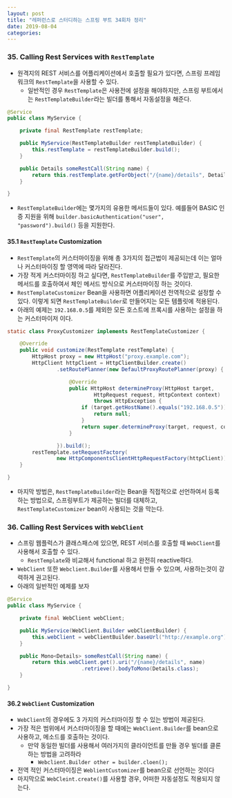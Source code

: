 ```yaml
---
layout: post
title: "레퍼런스로 스터디하는 스프링 부트 34회차 정리"
date: 2019-08-04
categories:
---
```


### 35. Calling Rest Services with `RestTemplate`

* 원격지의 REST 서비스를 어플리케이션에서 호출할 필요가 있다면, 스프링 프레임워크의 `RestTemplate`을 사용할 수 있다.
  * 일반적인 경우 `RestTemplate`은 사용전에 설정을 해야하지만, 스프링 부트에서는 `RestTemplateBuilder`라는  빌더를 통해서 자동설정을 해준다.

```java
@Service
public class MyService {

	private final RestTemplate restTemplate;

	public MyService(RestTemplateBuilder restTemplateBuilder) {
		this.restTemplate = restTemplateBuilder.build();
	}

	public Details someRestCall(String name) {
		return this.restTemplate.getForObject("/{name}/details", Details.class, name);
	}

}
```

* `RestTemplateBuilder`에는 몇가지의 유용한 메서드들이 있다. 예를들어 BASIC 인증 지원을 위해 `builder.basicAuthentication("user", "password").build()` 등을 지원한다.

#### 35.1 `RestTemplate` Customization

* `RestTemplate`의 커스터마이징을 위해 총 3가지의 접근법이 제공되는데 이는 얼마나 커스터마이징 할 영역에 따라 달라진다.
* 가장 적게 커스터마이징 하고 싶다면, `RestTemplateBuilder`를 주입받고, 필요한 메서드를 호출하여서 체인 메서드 방식으로 커스터마이징 하는 것이다.
* `RestTemplateCustomizer` Bean을 사용하면 어플리케이션 전역적으로 설정할 수 있다. 이렇게 되면 `RestTemplateBuilder`로 만들어지는 모든 템플릿에 적용된다.
* 아래의 예제는 `192.168.0.5`를 제외한 모든 호스트에 프록시를 사용하는 설정을 하는 커스터마이저 이다.

```java
static class ProxyCustomizer implements RestTemplateCustomizer {

	@Override
	public void customize(RestTemplate restTemplate) {
		HttpHost proxy = new HttpHost("proxy.example.com");
		HttpClient httpClient = HttpClientBuilder.create()
				.setRoutePlanner(new DefaultProxyRoutePlanner(proxy) {

					@Override
					public HttpHost determineProxy(HttpHost target,
							HttpRequest request, HttpContext context)
							throws HttpException {
						if (target.getHostName().equals("192.168.0.5")) {
							return null;
						}
						return super.determineProxy(target, request, context);
					}

				}).build();
		restTemplate.setRequestFactory(
				new HttpComponentsClientHttpRequestFactory(httpClient));
	}

}
```

* 마지막 방법은, `RestTemplateBuilder`라는 Bean을 직접적으로 선언하여서 등록하는 방법으로, 스프링부트가 제공하는 빌더를 대체하고, `RestTemplateCustomizer` bean이 사용되는 것을 막는다.

### 36. Calling Rest Services with `WebClient`

* 스프링 웹플럭스가 클래스패스에 있으면, REST 서비스를 호출할 때 `WebClient`를 사용해서 호출할 수 있다.
  * `RestTemplate`와 비교해서 functional 하고 완전히 reactive하다.
* `WebClient` 또한 `Webclient.Builder`를 사용해서 만들 수 있으며, 사용하는것이 강력하게 권고된다.
* 아래의 일반적인 예제를 보자

```java
@Service
public class MyService {

	private final WebClient webClient;

	public MyService(WebClient.Builder webClientBuilder) {
		this.webClient = webClientBuilder.baseUrl("http://example.org").build();
	}

	public Mono<Details> someRestCall(String name) {
		return this.webClient.get().uri("/{name}/details", name)
						.retrieve().bodyToMono(Details.class);
	}

}
```

#### 36.2 `WebClient` Customization

* `WebClient`의 경우에도 3 가지의 커스터마이징 할 수 있는 방법이 제공된다.
* 가장 적은 범위에서 커스터마이징을 할 때에는 `WebClient.Builder`를 bean으로 사용하고, 메소드를 호출하는 것이다. 
  * 만약 동일한 빌더를 사용해서 여러가지의 클라이언트를 만들 경우 빌더를 클론하는 방법을 고려하라
    * `Webclient.Builder other = builder.cloen();`
* 전역 적인 커스터마이징은 `WeblientCustomizer`를 bean으로 선언하는 것이다
* 마지막으로 `WebCleint.create()`를 사용할 경우, 어떠한 자동설정도 적용되지 않는다.

